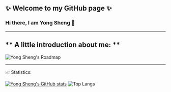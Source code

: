 ✨ Welcome to my GitHub page ✨
----------------

### Hi there, I am Yong Sheng 👋
-----------------------------------
** A little introduction about me: **
- 

<!-- README.md -->
![Yong Sheng's Roadmap](https://api.roadmap.sh/v1-badge/wide/64ec200db128dce3cb81fc6c?variant=dark&roadmaps=sql%2Cpython%2Cai-data-scientist%2Cprompt-engineering)

-------------------------------------
📈 Statistics: 

[![Yong Sheng's GitHub stats](https://github-readme-stats.vercel.app/api?username=tan-yong-sheng)](https://github.com/tan-yong-sheng/github-readme-stats)   ![Top Langs](https://github-readme-stats.vercel.app/api/top-langs/?username=tan-yong-sheng&layout=compact)

<!--
**tys203831/tys203831** is a ✨ _special_ ✨ repository because its `README.md` (this file) appears on your GitHub profile.

Here are some ideas to get you started:

- 🔭 I’m currently working on ...
- 🌱 I’m currently learning ...
- 👯 I’m looking to collaborate on ...
- 🤔 I’m looking for help with ...
- 💬 Ask me about ...
- 📫 How to reach me: ...
- 😄 Pronouns: ...
- ⚡ Fun fact: ...
-->

